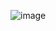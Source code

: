![image](https://github.com/ruvsena/Absenteeism_Case_Study/assets/96788284/ccca2728-4eac-4ea7-958f-b88f2b3d3852)
